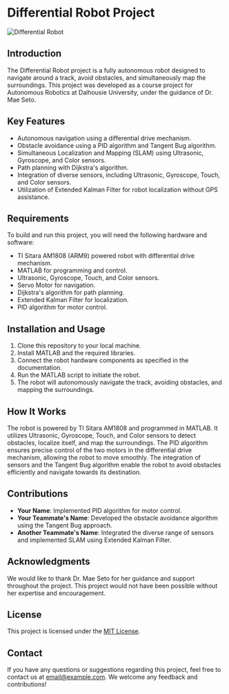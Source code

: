 # Differential Robot Project

![Differential Robot](![image](https://github.com/rbga/Differential-Robot/assets/75168756/ea0279bf-0fc0-4604-9245-e62944b65c75))

## Introduction

The Differential Robot project is a fully autonomous robot designed to navigate around a track, avoid obstacles, and simultaneously map the surroundings. This project was developed as a course project for Autonomous Robotics at Dalhousie University, under the guidance of Dr. Mae Seto.

## Key Features

- Autonomous navigation using a differential drive mechanism.
- Obstacle avoidance using a PID algorithm and Tangent Bug algorithm.
- Simultaneous Localization and Mapping (SLAM) using Ultrasonic, Gyroscope, and Color sensors.
- Path planning with Dijkstra's algorithm.
- Integration of diverse sensors, including Ultrasonic, Gyroscope, Touch, and Color sensors.
- Utilization of Extended Kalman Filter for robot localization without GPS assistance.

## Requirements

To build and run this project, you will need the following hardware and software:

- TI Sitara AM1808 (ARM9) powered robot with differential drive mechanism.
- MATLAB for programming and control.
- Ultrasonic, Gyroscope, Touch, and Color sensors.
- Servo Motor for navigation.
- Dijkstra's algorithm for path planning.
- Extended Kalman Filter for localization.
- PID algorithm for motor control.

## Installation and Usage

1. Clone this repository to your local machine.
2. Install MATLAB and the required libraries.
3. Connect the robot hardware components as specified in the documentation.
4. Run the MATLAB script to initiate the robot.
5. The robot will autonomously navigate the track, avoiding obstacles, and mapping the surroundings.

## How It Works

The robot is powered by TI Sitara AM1808 and programmed in MATLAB. It utilizes Ultrasonic, Gyroscope, Touch, and Color sensors to detect obstacles, localize itself, and map the surroundings. The PID algorithm ensures precise control of the two motors in the differential drive mechanism, allowing the robot to move smoothly. The integration of sensors and the Tangent Bug algorithm enable the robot to avoid obstacles efficiently and navigate towards its destination.

## Contributions

- **Your Name**: Implemented PID algorithm for motor control.
- **Your Teammate's Name**: Developed the obstacle avoidance algorithm using the Tangent Bug approach.
- **Another Teammate's Name**: Integrated the diverse range of sensors and implemented SLAM using Extended Kalman Filter.

## Acknowledgments

We would like to thank Dr. Mae Seto for her guidance and support throughout the project. This project would not have been possible without her expertise and encouragement.

## License

This project is licensed under the [MIT License](LICENSE).

## Contact

If you have any questions or suggestions regarding this project, feel free to contact us at [email@example.com](mailto:email@example.com). We welcome any feedback and contributions!
